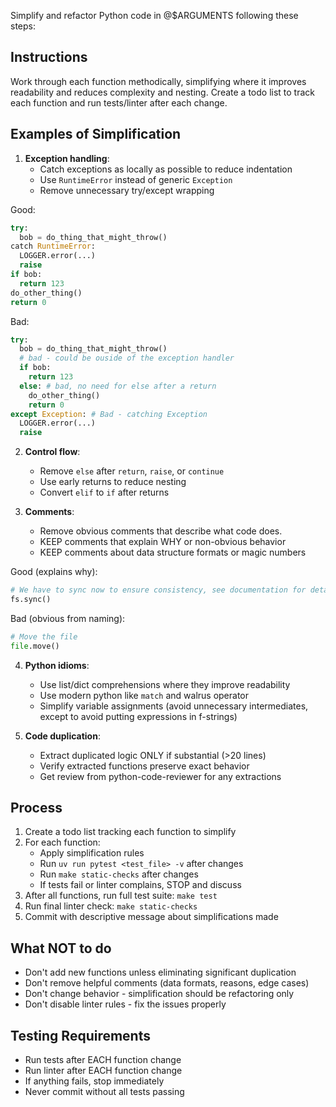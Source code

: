Simplify and refactor Python code in @$ARGUMENTS following these steps:

## Instructions
Work through each function methodically, simplifying where it improves readability and reduces complexity and nesting. Create a todo list to track each function and run tests/linter after each change.

## Examples of Simplification
1. **Exception handling**:
   - Catch exceptions as locally as possible to reduce indentation
   - Use `RuntimeError` instead of generic `Exception`
   - Remove unnecessary try/except wrapping

Good:
```py
try:
  bob = do_thing_that_might_throw()
catch RuntimeError:
  LOGGER.error(...)
  raise
if bob:
  return 123
do_other_thing()
return 0
```

Bad:
```py
try:
  bob = do_thing_that_might_throw()
  # bad - could be ouside of the exception handler
  if bob:
    return 123
  else: # bad, no need for else after a return
    do_other_thing()
    return 0
except Exception: # Bad - catching Exception
  LOGGER.error(...)
  raise
```

2. **Control flow**:
   - Remove `else` after `return`, `raise`, or `continue`
   - Use early returns to reduce nesting
   - Convert `elif` to `if` after returns

3. **Comments**:
   - Remove obvious comments that describe what code does.
   - KEEP comments that explain WHY or non-obvious behavior
   - KEEP comments about data structure formats or magic numbers

Good (explains why):
```py
# We have to sync now to ensure consistency, see documentation for details.
fs.sync()
```

Bad (obvious from naming):
```py
# Move the file
file.move()
```

4. **Python idioms**:
   - Use list/dict comprehensions where they improve readability
   - Use modern python like `match` and walrus operator
   - Simplify variable assignments (avoid unnecessary intermediates, except to avoid putting expressions in f-strings)

5. **Code duplication**:
   - Extract duplicated logic ONLY if substantial (>20 lines)
   - Verify extracted functions preserve exact behavior
   - Get review from python-code-reviewer for any extractions

## Process
1. Create a todo list tracking each function to simplify
2. For each function:
   - Apply simplification rules
   - Run `uv run pytest <test_file> -v` after changes
   - Run `make static-checks` after changes
   - If tests fail or linter complains, STOP and discuss
3. After all functions, run full test suite: `make test`
4. Run final linter check: `make static-checks`
5. Commit with descriptive message about simplifications made

## What NOT to do
- Don't add new functions unless eliminating significant duplication
- Don't remove helpful comments (data formats, reasons, edge cases)
- Don't change behavior - simplification should be refactoring only
- Don't disable linter rules - fix the issues properly

## Testing Requirements
- Run tests after EACH function change
- Run linter after EACH function change
- If anything fails, stop immediately
- Never commit without all tests passing
